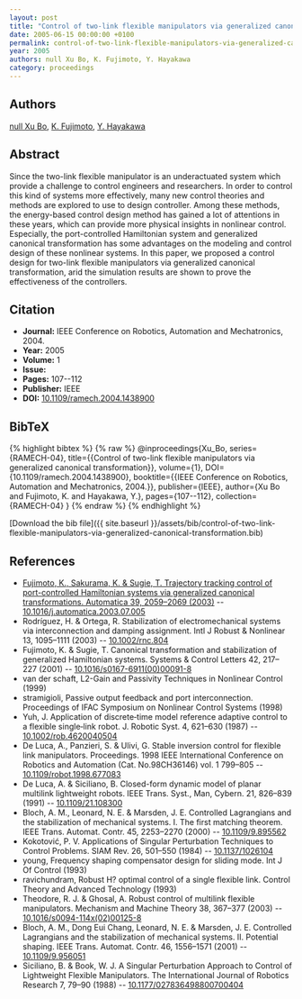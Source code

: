 ```yaml
---
layout: post
title: "Control of two-link flexible manipulators via generalized canonical transformation"
date: 2005-06-15 00:00:00 +0100
permalink: control-of-two-link-flexible-manipulators-via-generalized-canonical-transformation
year: 2005
authors: null Xu Bo, K. Fujimoto, Y. Hayakawa
category: proceedings
---
```

 
## Authors
[null Xu Bo](authors/xu-bo), [K. Fujimoto](authors/kenji-fujimoto), [Y. Hayakawa](authors/yoshikazu-hayakawa)
 
## Abstract
Since the two-link flexible manipulator is an underactuated system which provide a challenge to control engineers and researchers. In order to control this kind of systems more effectively, many new control theories and methods are explored to use to design controller. Among these methods, the energy-based control design method has gained a lot of attentions in these years, which can provide more physical insights in nonlinear control. Especially, the port-controlled Hamiltonian system and generalized canonical transformation has some advantages on the modeling and control design of these nonlinear systems. In this paper, we proposed a control design for two-link flexible manipulators via generalized canonical transformation, arid the simulation results are shown to prove the effectiveness of the controllers.
 
## Citation
- **Journal:** IEEE Conference on Robotics, Automation and Mechatronics, 2004.
- **Year:** 2005
- **Volume:** 1
- **Issue:** 
- **Pages:** 107--112
- **Publisher:** IEEE
- **DOI:** [10.1109/ramech.2004.1438900](https://doi.org/10.1109/ramech.2004.1438900)
 
## BibTeX
{% highlight bibtex %}
{% raw %}
@inproceedings{Xu_Bo,
  series={RAMECH-04},
  title={{Control of two-link flexible manipulators via generalized canonical transformation}},
  volume={1},
  DOI={10.1109/ramech.2004.1438900},
  booktitle={{IEEE Conference on Robotics, Automation and Mechatronics, 2004.}},
  publisher={IEEE},
  author={Xu Bo and Fujimoto, K. and Hayakawa, Y.},
  pages={107--112},
  collection={RAMECH-04}
}
{% endraw %}
{% endhighlight %}
 
[Download the bib file]({{ site.baseurl }}/assets/bib/control-of-two-link-flexible-manipulators-via-generalized-canonical-transformation.bib)
 
## References
- [Fujimoto, K., Sakurama, K. & Sugie, T. Trajectory tracking control of port-controlled Hamiltonian systems via generalized canonical transformations. Automatica 39, 2059–2069 (2003)](trajectory-tracking-control-of-port-controlled-hamiltonian-systems-via-generalized-canonical-transformations) -- [10.1016/j.automatica.2003.07.005](https://doi.org/10.1016/j.automatica.2003.07.005)
- Rodríguez, H. & Ortega, R. Stabilization of electromechanical systems via interconnection and damping assignment. Intl J Robust &amp; Nonlinear 13, 1095–1111 (2003) -- [10.1002/rnc.804](https://doi.org/10.1002/rnc.804)
- Fujimoto, K. & Sugie, T. Canonical transformation and stabilization of generalized Hamiltonian systems. Systems &amp; Control Letters 42, 217–227 (2001) -- [10.1016/s0167-6911(00)00091-8](https://doi.org/10.1016/s0167-6911(00)00091-8)
- van der schaft, L2-Gain and Passivity Techniques in Nonlinear Control (1999)
- stramigioli, Passive output feedback and port interconnection. Proceedings of IFAC Symposium on Nonlinear Control Systems (1998)
- Yuh, J. Application of discrete‐time model reference adaptive control to a flexible single‐link robot. J. Robotic Syst. 4, 621–630 (1987) -- [10.1002/rob.4620040504](https://doi.org/10.1002/rob.4620040504)
- De Luca, A., Panzieri, S. & Ulivi, G. Stable inversion control for flexible link manipulators. Proceedings. 1998 IEEE International Conference on Robotics and Automation (Cat. No.98CH36146) vol. 1 799–805 -- [10.1109/robot.1998.677083](https://doi.org/10.1109/robot.1998.677083)
- De Luca, A. & Siciliano, B. Closed-form dynamic model of planar multilink lightweight robots. IEEE Trans. Syst., Man, Cybern. 21, 826–839 (1991) -- [10.1109/21.108300](https://doi.org/10.1109/21.108300)
- Bloch, A. M., Leonard, N. E. & Marsden, J. E. Controlled Lagrangians and the stabilization of mechanical systems. I. The first matching theorem. IEEE Trans. Automat. Contr. 45, 2253–2270 (2000) -- [10.1109/9.895562](https://doi.org/10.1109/9.895562)
- Kokotović, P. V. Applications of Singular Perturbation Techniques to Control Problems. SIAM Rev. 26, 501–550 (1984) -- [10.1137/1026104](https://doi.org/10.1137/1026104)
- young, Frequency shaping compensator design for sliding mode. Int J Of Control (1993)
- ravichundram, Robust H? optimal control of a single flexible link. Control Theory and Advanced Technology (1993)
- Theodore, R. J. & Ghosal, A. Robust control of multilink flexible manipulators. Mechanism and Machine Theory 38, 367–377 (2003) -- [10.1016/s0094-114x(02)00125-8](https://doi.org/10.1016/s0094-114x(02)00125-8)
- Bloch, A. M., Dong Eui Chang, Leonard, N. E. & Marsden, J. E. Controlled Lagrangians and the stabilization of mechanical systems. II. Potential shaping. IEEE Trans. Automat. Contr. 46, 1556–1571 (2001) -- [10.1109/9.956051](https://doi.org/10.1109/9.956051)
- Siciliano, B. & Book, W. J. A Singular Perturbation Approach to Control of Lightweight Flexible Manipulators. The International Journal of Robotics Research 7, 79–90 (1988) -- [10.1177/027836498800700404](https://doi.org/10.1177/027836498800700404)

